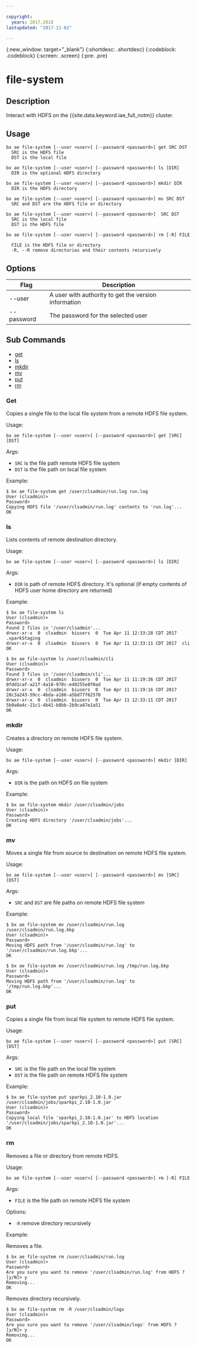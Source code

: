 ```yaml
---

copyright:
  years: 2017,2018
lastupdated: "2017-11-02"

---
```


<!-- Attribute definitions -->
{:new_window: target="_blank"}
{:shortdesc: .shortdesc}
{:codeblock: .codeblock}
{:screen: .screen}
{:pre: .pre}

# file-system
## Description

Interact with HDFS on the {{site.data.keyword.iae_full_notm}} cluster.

## Usage

```
bx ae file-system [--user <user>] [--password <password>] get SRC DST
  SRC is the HDFS file
  DST is the local file

bx ae file-system [--user <user>] [--password <password>] ls [DIR]
  DIR is the optional HDFS directory

bx ae file-system [--user <user>] [--password <password>] mkdir DIR
  DIR is the HDFS directory

bx ae file-system [--user <user>] [--password <password>] mv SRC DST
  SRC and DST are the HDFS file or directory

bx ae file-system [--user <user>] [--password <password>]  SRC DST
  SRC is the local file
  DST is the HDFS file

bx ae file-system [--user <user>] [--password <password>] rm [-R] FILE

  FILE is the HDFS file or directory
  -R, --R remove directories and their contents recursively
```

## Options

Flag       | Description
---------- | ----------------------------------------------------
--user     | A user with authority to get the version information
--password | The password for the selected user

## Sub Commands

- [get](#get)
- [ls](#ls)
- [mkdir](#mkdir)
- [mv](#mv)
- [put](#put)
- [rm](#rm)

### Get

Copies a single file to the local file system from a remote HDFS file system.

Usage:

```
bx ae file-system [--user <user>] [--password <password>] get [SRC] [DST]
```

Args:

- `SRC` is the file path remote HDFS file system
- `DST` is the file path on local file system

Example:

```
$ bx ae file-system get /user/clsadmin/run.log run.log
User (clsadmin)>
Password>
Copying HDFS file '/user/clsadmin/run.log' contents to 'run.log'...
OK
```

### ls

Lists contents of remote destination directory.

Usage:

```
bx ae file-system [--user <user>] [--password <password>] ls [DIR]
```

Args:

- `DIR` is path of remote HDFS directory. It's optional (if empty contents of HDFS user home directory are returned)

Example:

```
$ bx ae file-system ls
User (clsadmin)>
Password>
Found 2 files in '/user/clsadmin'...
drwxr-xr-x  0  clsadmin  biusers  0  Tue Apr 11 12:33:28 CDT 2017  .sparkStaging
drwxr-xr-x  0  clsadmin  biusers  0  Tue Apr 11 12:33:11 CDT 2017  cli
OK
```

```
$ bx ae file-system ls /user/clsadmin/cli
User (clsadmin)>
Password>
Found 3 files in '/user/clsadmin/cli'...
drwxr-xr-x  0  clsadmin  biusers  0  Tue Apr 11 11:19:36 CDT 2017  0fdd1caf-a21f-4a18-970c-e40255e8f0ad
drwxr-xr-x  0  clsadmin  biusers  0  Tue Apr 11 11:19:16 CDT 2017  28c3a243-59cc-4bda-a186-a5bd77f62570
drwxr-xr-x  0  clsadmin  biusers  0  Tue Apr 11 12:33:11 CDT 2017  5b9a0a4c-21c1-4b41-b8bb-2b9ca47e1a51
OK
```

### mkdir

Creates a directory on remote HDFS file system.

Usage:

```
bx ae file-system [--user <user>] [--password <password>] mkdir [DIR]
```

Args:

- `DIR` is the path on HDFS on file system

Example:

```
$ bx ae file-system mkdir /user/clsadmin/jobs
User (clsadmin)>
Password>
Creating HDFS directory '/user/clsadmin/jobs'...
OK
```

### mv

Moves a single file from source to destination on remote HDFS file system.

Usage:

```
bx ae file-system [--user <user>] [--password <password>] mv [SRC] [DST]
```

Args:

- `SRC` and `DST` are file paths on remote HDFS file system

Example:

```
$ bx ae file-system mv /user/clsadmin/run.log /user/clsadmin/run.log.bkp
User (clsadmin)>
Password>
Moving HDFS path from '/user/clsadmin/run.log' to '/user/clsadmin/run.log.bkp'...
OK
```

```
$ bx ae file-system mv /user/clsadmin/run.log /tmp/run.log.bkp
User (clsadmin)>
Password>
Moving HDFS path from '/user/clsadmin/run.log' to '/tmp/run.log.bkp'...
OK
```

### put

Copies a single file from local file system to remote HDFS file system.

Usage:

```
bx ae file-system [--user <user>] [--password <password>] put [SRC] [DST]
```

Args:

- `SRC` is the file path on the local file system
- `DST` is the file path on remote HDFS file system

Example:

```
$ bx ae file-system put sparkpi_2.10-1.0.jar /user/clsadmin/jobs/sparkpi_2.10-1.0.jar
User (clsadmin)>
Password>
Copying local file 'sparkpi_2.10-1.0.jar' to HDFS location '/user/clsadmin/jobs/sparkpi_2.10-1.0.jar'...
OK
```

### rm

Removes a file or directory from remote HDFS.

Usage:

```
bx ae file-system [--user <user>] [--password <password>] rm [-R] FILE
```

Args:

- `FILE` is the file path on remote HDFS file system

Options:

- `-R` remove directory recursively

Example:

Removes a file.

```
$ bx ae file-system rm /user/clsadmin/run.log
User (clsadmin)>
Password>
Are you sure you want to remove '/user/clsadmin/run.log' from HDFS ? [y/N]> y
Removing...
OK
```

Removes directory recursively.

```
$ bx ae file-system rm -R /user/clsadmin/logs
User (clsadmin)>
Password>
Are you sure you want to remove '/user/clsadmin/logs' from HDFS ? [y/N]> y
Removing...
OK
```

